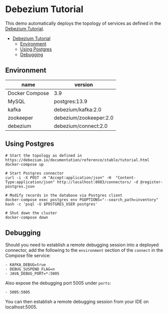 # Debezium Tutorial

This demo automatically deploys the topology of services as defined in the [Debezium Tutorial](https://debezium.io/documentation/reference/stable/tutorial.html).

- [Debezium Tutorial](#debezium-tutorial)
  - [Environment](#environment)
  - [Using Postgres](#using-postgres)
  - [Debugging](#debugging)

## Environment

| name           | version                |
| -------------- | ---------------------- |
| Docker Compose | 3.9                    |
| MySQL          | postgres:13.9          |
| kafka          | debezium/kafka:2.0     |
| zookeeper      | debezium/zookeeper:2.0 |
| debezium       | debezium/connect:2.0   |

## Using Postgres

```shell
# Start the topology as defined in https://debezium.io/documentation/reference/stable/tutorial.html
docker-compose up

# Start Postgres connector
curl -i -X POST -H "Accept:application/json" -H  "Content-Type:application/json" http://localhost:8083/connectors/ -d @register-postgres.json

# Modify records in the database via Postgres client
docker-compose exec postgres env PGOPTIONS="--search_path=inventory" bash -c 'psql -U $POSTGRES_USER postgres'

# Shut down the cluster
docker-compose down
```

## Debugging

Should you need to establish a remote debugging session into a deployed connector, add the following to the `environment` section of the `connect` in the Compose file service:

    - KAFKA_DEBUG=true
    - DEBUG_SUSPEND_FLAG=n
    - JAVA_DEBUG_PORT=*:5005

Also expose the debugging port 5005 under `ports`:

    - 5005:5005

You can then establish a remote debugging session from your IDE on localhost:5005.
